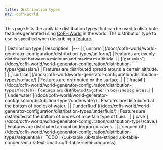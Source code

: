 ```yaml
---
title: Distribution types
nav: cofh-world
---
```


This page lists the available distribution types that can be used to distribute
features generated using [CoFH World](/docs/cofh-world/) in the world. The
distribution type to use is specified when describing a
[feature](/docs/cofh-world/world-generator-configuration/feature-format/).

<div class="uk-overflow-container" markdown="block">
| Distribution type | Description |
|---
| [`uniform`](/docs/cofh-world/world-generator-configuration/distribution-types/uniform/) | Features are evenly distributed between a mininum and maximum altitude. |
| [`gaussian`](/docs/cofh-world/world-generator-configuration/distribution-types/gaussian/) | Features are distributed spread around a certain altitude. |
| [`surface`](/docs/cofh-world/world-generator-configuration/distribution-types/surface/) | Features are distributed on the surface. |
| [`fractal`](/docs/cofh-world/world-generator-configuration/distribution-types/fractal/) | Features are distributed together in box-shaped areas. |
| [`underwater`](/docs/cofh-world/world-generator-configuration/distribution-types/underwater/) | Features are distributed at the bottom of bodies of water. |
| [`underfluid`](/docs/cofh-world/world-generator-configuration/distribution-types/underfluid/) | Features are distributed at the bottom of bodies of a certain type of fluid. |
| [`cave`](/docs/cofh-world/world-generator-configuration/distribution-types/cave/) | Features are distributed around underground caves. |
| [`sequential`](/docs/cofh-world/world-generator-configuration/distribution-types/sequential/) | TODO |
{:.uk-table .uk-table-striped .uk-table-condensed .uk-text-small .cofh-table-semi-compress}
</div>
